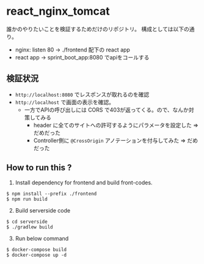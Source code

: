 # react_nginx_tomcat

誰かのやりたいことを検証するためだけのリポジトリ。
構成としては以下の通り。
- nginx: listen 80 -> ./frontend 配下の react app
- react app -> sprint_boot_app:8080 でapiをコールする

## 検証状況
- `http://localhost:8080` でレスポンスが取れるのを確認
- `http://localhost` で画面の表示を確認。
  - 一方でAPIの呼び出しには CORS で403が返ってくる。ので、なんか対策してみる
    - header に全てのサイトへの許可するようにパラメータを設定した => だめだった
    - Controller側に `@CrossOrigin` アノテーションを付与してみた => だめだった

## How to run this ?
1. Install dependency for frontend and build front-codes.
  ```
  $ npm install --prefix ./frontend
  $ npm run build
  ```
2. Build serverside code
  ```
  $ cd serverside
  $ ./gradlew build
  ```
3. Run below command
  ```
  $ docker-compose build
  $ docker-compose up -d
  ```

